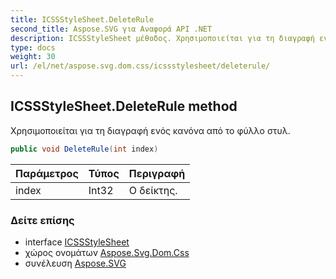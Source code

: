 ```yaml
---
title: ICSSStyleSheet.DeleteRule
second_title: Aspose.SVG για Αναφορά API .NET
description: ICSSStyleSheet μέθοδος. Χρησιμοποιείται για τη διαγραφή ενός κανόνα από το φύλλο στυλ.
type: docs
weight: 30
url: /el/net/aspose.svg.dom.css/icssstylesheet/deleterule/
---
```

## ICSSStyleSheet.DeleteRule method

Χρησιμοποιείται για τη διαγραφή ενός κανόνα από το φύλλο στυλ.

```csharp
public void DeleteRule(int index)
```

| Παράμετρος | Τύπος | Περιγραφή |
| --- | --- | --- |
| index | Int32 | Ο δείκτης. |

### Δείτε επίσης

* interface [ICSSStyleSheet](../)
* χώρος ονομάτων [Aspose.Svg.Dom.Css](../../icssstylesheet/)
* συνέλευση [Aspose.SVG](../../../)



